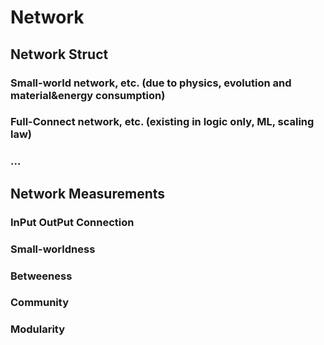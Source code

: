 # Network

## Network Struct

### Small-world network, etc. (due to physics, evolution and material&energy consumption)

### Full-Connect network, etc. (existing in logic only, ML, scaling law)

### ...

## Network Measurements

### InPut OutPut Connection
### Small-worldness
### Betweeness
### Community
### Modularity